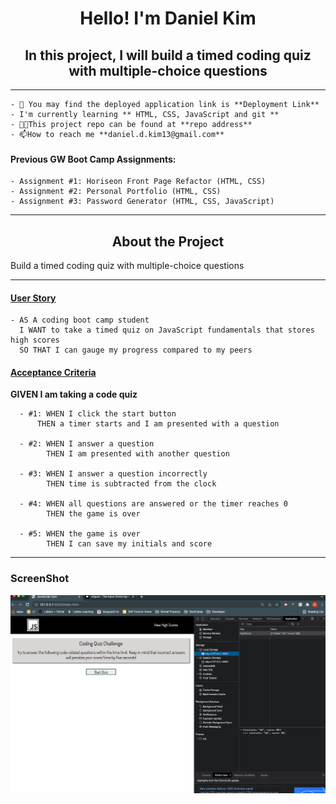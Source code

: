 <h1 align="center">Hello! I'm Daniel Kim</h1>
<h2 align="center">In this project, I will build a timed coding quiz with multiple-choice questions</h2>

<hr />

    - 🔭 You may find the deployed application link is **Deployment Link**
    - I'm currently learning ** HTML, CSS, JavaScript and git **
    - 👨‍💻This project repo can be found at **repo address**
    - 📫How to reach me **daniel.d.kim13@gmail.com**

#### Previous GW Boot Camp Assignments:

    - Assignment #1: Horiseon Front Page Refactor (HTML, CSS)
    - Assignment #2: Personal Portfolio (HTML, CSS)
    - Assignment #3: Password Generator (HTML, CSS, JavaScript)

<hr />

<h2 align="center"><b>About the Project</b></h4>

<p>Build a timed coding quiz with multiple-choice questions</p>

<hr />

<h4><u>User Story</u></h4>

    - AS A coding boot camp student
      I WANT to take a timed quiz on JavaScript fundamentals that stores high scores
      SO THAT I can gauge my progress compared to my peers

<h4><u>Acceptance Criteria</u></h4>

<p><b>GIVEN I am taking a code quiz</b></p>

      - #1: WHEN I click the start button
          THEN a timer starts and I am presented with a question

      - #2: WHEN I answer a question
            THEN I am presented with another question

      - #3: WHEN I answer a question incorrectly
            THEN time is subtracted from the clock

      - #4: WHEN all questions are answered or the timer reaches 0
            THEN the game is over

      - #5: WHEN the game is over
            THEN I can save my initials and score

<hr />

### ScreenShot

![](/assets/img/ch4shot.png)
